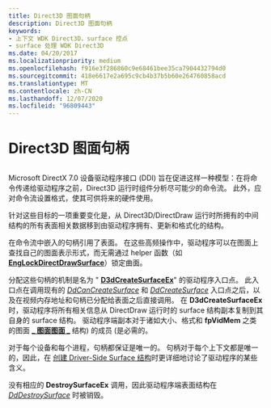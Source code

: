 ```yaml
---
title: Direct3D 图面句柄
description: Direct3D 图面句柄
keywords:
- 上下文 WDK Direct3D，surface 控点
- surface 处理 WDK Direct3D
ms.date: 04/20/2017
ms.localizationpriority: medium
ms.openlocfilehash: f916e3f286860c9e68461bee35ca7904432794d0
ms.sourcegitcommit: 418e6617e2a695c9cb4b37b5b60e264760858acd
ms.translationtype: MT
ms.contentlocale: zh-CN
ms.lasthandoff: 12/07/2020
ms.locfileid: "96809443"
---
```

# <a name="direct3d-surface-handles"></a>Direct3D 图面句柄


## <span id="ddk_direct3d_surface_handles_gg"></span><span id="DDK_DIRECT3D_SURFACE_HANDLES_GG"></span>


Microsoft DirectX 7.0 设备驱动程序接口 (DDI) 旨在促进这样一种模型：在将命令传递给驱动程序之前，Direct3D 运行时组件分析尽可能少的命令流。 此外，应对命令流设置格式，使其可供将来的硬件使用。

针对这些目标的一项重要变化是，从 Direct3D/DirectDraw 运行时所拥有的中间结构的所有表面相关数据移到由驱动程序拥有、更新和格式化的结构。

在命令流中嵌入的句柄引用了表面。 在这些高频操作中，驱动程序可以在图面上查找自己的图面表示形式，而无需通过 helper 函数（如 [**EngLockDirectDrawSurface**](/windows/win32/api/winddi/nf-winddi-englockdirectdrawsurface)）锁定曲面。

分配这些句柄的机制是名为 " [**D3dCreateSurfaceEx**](/windows/win32/api/ddrawint/nc-ddrawint-pdd_createsurfaceex)" 的驱动程序入口点。 此入口点在调用现有的 [*DdCanCreateSurface*](/previous-versions/windows/hardware/drivers/ff549213(v=vs.85)) 和 [*DdCreateSurface*](/previous-versions/windows/hardware/drivers/ff549263(v=vs.85)) 入口点之后，以及在视频内存地址和句柄已分配给表面之后直接调用。 在 **D3dCreateSurfaceEx** 时，驱动程序将所有相关信息从 DirectDraw 运行时的 surface 结构副本复制到其自身的 surface 结构。 驱动程序端副本对于诸如大小、格式和 **fpVidMem** 之类的图面 [**\_ 图面图面 \_**](/windows/win32/api/ddrawint/ns-ddrawint-dd_surface_global) 结构) 的成员 (是必需的。

对于每个设备和每个进程，句柄都保证是唯一的。 句柄对于每个上下文都是唯一的，因此，在 [创建 Driver-Side Surface 结构](creating-driver-side-surface-structures.md)时更详细地讨论了驱动程序的某些含义。

没有相应的 **DestroySurfaceEx** 调用，因此驱动程序端表面结构在 [*DdDestroySurface*](/windows/win32/api/ddrawint/nc-ddrawint-pdd_surfcb_destroysurface) 时被销毁。

 

